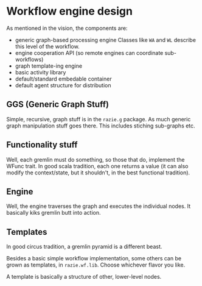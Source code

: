 
Workflow engine design
======================

As mentioned in the vision, the components are:

* generic graph-based processing engine
Classes like <code>WA</code> and <code>WL</code> describe this level of the workflow.
* engine cooperation API (so remote engines can coordinate sub-workflows)
* graph template-ing engine
* basic activity library
* default/standard embedable container
* default agent structure for distribution


GGS (Generic Graph Stuff)
-------------------------

Simple, recursive, graph stuff is in the <code>razie.g</code> package. As much generic graph manipulation
stuff goes there. This includes stiching sub-graphs etc.


Functionality stuff
-------------------

Well, each gremlin must do something, so those that do, implement the WFunc trait.
In good scala tradition, each one returns a value (it can also modify the context/state, but it shouldn't,
in the best functional tradition).


Engine
------

Well, the engine traverses the graph and executes the individual nodes. It basically kiks gremlin butt 
into action.


Templates
---------

In good circus tradition, a gremlin pyramid is a different beast.

Besides a basic simple workflow implementation, some others can be grown as templates, in 
<code>razie.wf.lib</code>. Choose whichever flavor you like.

A template is basically a structure of other, lower-level nodes.



